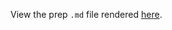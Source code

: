 View the prep `.md` file rendered [here](https://github.com/OHI-Science/bhi/blob/draft/baltic2015/prep/pressures/nutrient_load/nutrient_load_prep.md).

